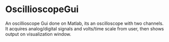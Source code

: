 # OscillioscopeGui
An oscillioscope Gui done on Matlab,  its an oscilloscope with two channels. It acquires analog/digital signals and volts/time scale from user, then shows output on visualization window.
